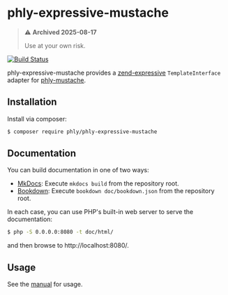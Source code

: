 # phly-expressive-mustache

> :warning: **Archived 2025-08-17**
>
> Use at your own risk.

[![Build Status](https://secure.travis-ci.org/phly/phly-expressive-mustache.png?branch=develop)](http://travis-ci.org/phly/phly-expressive-mustache)

phly-expressive-mustache provides a [zend-expressive](http://zend-expressive.rtfd.org)
`TemplateInterface` adapter for [phly-mustache](https://github.com/phly/phly-mustache).

## Installation

Install via composer:

```bash
$ composer require phly/phly-expressive-mustache
```

## Documentation

You can build documentation in one of two ways:

- [MkDocs](http://www.mkdocs.org): Execute `mkdocs build` from the repository
  root.
- [Bookdown](http://bookdown.io): Execute `bookdown doc/bookdown.json` from the
  repository root.

In each case, you can use PHP's built-in web server to serve the documentation:

```bash
$ php -S 0.0.0.0:8080 -t doc/html/
```

and then browse to http://localhost:8080/.

## Usage

See the [manual](doc/book/usage.md) for usage.
